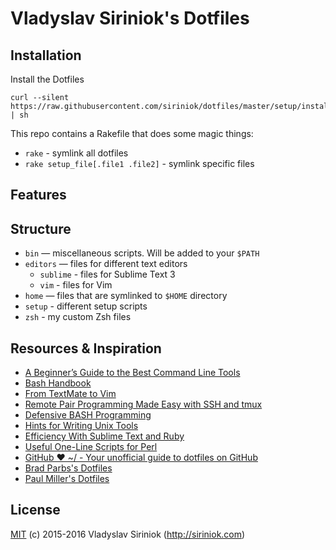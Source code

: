 # Vladyslav Siriniok's Dotfiles

## Installation

Install the Dotfiles

```
curl --silent https://raw.githubusercontent.com/siriniok/dotfiles/master/setup/install.sh | sh
```

This repo contains a Rakefile that does some magic things:

* `rake` - symlink all dotfiles
* `rake setup_file[.file1 .file2]` - symlink specific files

## Features

## Structure

* `bin` — miscellaneous scripts. Will be added to your `$PATH`
* `editors` — files for different text editors
    * `sublime` - files for Sublime Text 3
    * `vim` - files for Vim
* `home` — files that are symlinked to `$HOME` directory
* `setup` - different setup scripts
* `zsh` - my custom Zsh files

## Resources & Inspiration

* [A Beginner’s Guide to the Best Command Line Tools](https://webdevstudios.com/2015/02/10/a-beginners-guide-to-the-best-command-line-tools/)
* [Bash Handbook](https://github.com/denysdovhan/bash-handbook)
* [From TextMate to Vim](http://pchm.co/posts/from-textmate-to-vim)
* [Remote Pair Programming Made Easy with SSH and tmux](http://www.hamvocke.com/blog/remote-pair-programming-with-tmux/)
* [Defensive BASH Programming](http://www.kfirlavi.com/blog/2012/11/14/defensive-bash-programming)
* [Hints for Writing Unix Tools](https://monkey.org/~marius/unix-tools-hints.html)
* [Efficiency With Sublime Text and Ruby](http://thunderboltlabs.com/blog/2013/11/19/efficiency-with-sublime-text-and-ruby/)
* [Useful One-Line Scripts for Perl](http://www.catonmat.net/download/perl1line.txt)
* [GitHub ❤ ~/ - Your unofficial guide to dotfiles on GitHub](https://dotfiles.github.io/)
* [Brad Parbs's Dotfiles](https://github.com/bradp/dotfiles)
* [Paul Miller's Dotfiles](https://github.com/paulmillr/dotfiles)

## License

[MIT](https://github.com/siriniok/dotfiles/blob/master/LICENSE) (c) 2015-2016 Vladyslav Siriniok (http://siriniok.com)
